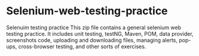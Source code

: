 # Selenium-web-testing-practice
Selenuim testing practice
This zip file contains a general selenium web testing practice. It includes unit testing, testNG, Maven, POM, data provider, screenshots code, uploading and downloading files, managing 
alerts, pop-ups, cross-browser testing, and other sorts of exercises.
